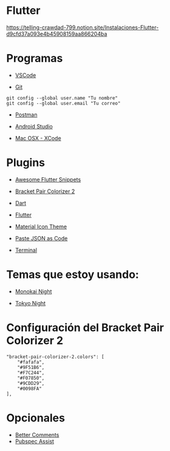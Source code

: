 # Flutter
https://telling-crawdad-799.notion.site/Instalaciones-Flutter-d9cfd37a093e4b45908159aa866204ba


# Programas
* [VSCode](https://code.visualstudio.com/)

* [Git](https://git-scm.com/)
``` 
git config --global user.name "Tu nombre"
git config --global user.email "Tu correo"
```

* [Postman](https://www.getpostman.com/downloads/)

* [Android Studio](https://developer.android.com/studio)

* [Mac OSX - XCode](https://itunes.apple.com/hn/app/xcode/id497799835?l=en&mt=12)


# Plugins

* [Awesome Flutter Snippets](https://marketplace.visualstudio.com/items?itemName=Nash.awesome-flutter-snippets)

* [Bracket Pair Colorizer 2](https://marketplace.visualstudio.com/items?itemName=CoenraadS.bracket-pair-colorizer-2)

* [Dart](https://marketplace.visualstudio.com/items?itemName=Dart-Code.dart-code)

* [Flutter](https://marketplace.visualstudio.com/items?itemName=Dart-Code.flutter)

* [Material Icon Theme](https://marketplace.visualstudio.com/items?itemName=PKief.material-icon-theme)

* [Paste JSON as Code](https://marketplace.visualstudio.com/items?itemName=quicktype.quicktype)

* [Terminal](https://marketplace.visualstudio.com/items?itemName=formulahendry.terminal)


# Temas que estoy usando:

* [Monokai Night](https://marketplace.visualstudio.com/items?itemName=fabiospampinato.vscode-monokai-night)

* [Tokyo Night](https://marketplace.visualstudio.com/items?itemName=enkia.tokyo-night)

# Configuración del Bracket Pair Colorizer 2
```
"bracket-pair-colorizer-2.colors": [
    "#fafafa",
    "#9F51B6",
    "#F7C244",
    "#F07850",
    "#9CDD29",
    "#0098FA"
],
```

# Opcionales
* [Better Comments](https://marketplace.visualstudio.com/items?itemName=aaron-bond.better-comments)
* [Pubspec Assist](https://marketplace.visualstudio.com/items?itemName=jeroen-meijer.pubspec-assist)

